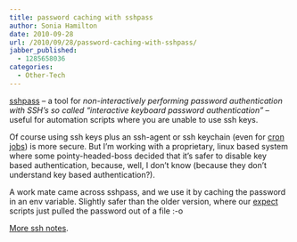```yaml
---
title: password caching with sshpass
author: Sonia Hamilton
date: 2010-09-28
url: /2010/09/28/password-caching-with-sshpass/
jabber_published:
  - 1285658036
categories:
  - Other-Tech
---
```

[sshpass][1] &#8211; a tool for *non-interactively performing password authentication with SSH&#8217;s so called &#8220;interactive keyboard password authentication&#8221;* &#8211; useful for automation scripts where you are unable to use ssh keys.

Of course using ssh keys plus an ssh-agent or ssh keychain (even for [cron jobs][2]) is more secure. But I&#8217;m working with a proprietary, linux based system where some pointy-headed-boss decided that it&#8217;s safer to disable key based authentication, because, well, I don&#8217;t know (because they don&#8217;t understand key based authentication?).

A work mate came across sshpass, and we use it by caching the password in an env variable. Slightly safer than the older version, where our [expect][3] scripts just pulled the password out of a file :-o

[More ssh notes][4].

 [1]: http://sourceforge.net/projects/sshpass/
 [2]: http://blog.snowfrog.net/2007/11/15/ssh-ssh-agent-keychain-and-cron-notes/
 [3]: http://www.nist.gov/mel/msid/expect.cfm
 [4]: http://blog.snowfrog.net/tag/ssh/
